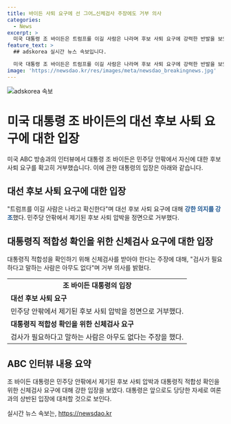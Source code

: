 ```yaml
---
title: 바이든 사퇴 요구에 선 그어…신체검사 주장에도 거부 의사
categories:
  - News
excerpt: >
  미국 대통령 조 바이든은 트럼프를 이길 사람은 나라며 후보 사퇴 요구에 강력한 반발을 보였습니다. ABC 인터뷰에서 바이든은 후보 사퇴를 거부하고 대통령직 적합성을 두고 제기된 검사 요구에도 단호히 반박했습니다. 이러한 발언으로 논란을 일으키며 주목받고 있습니다.
feature_text: >
  ## adskorea 실시간 뉴스 속보입니다.

  미국 대통령 조 바이든은 트럼프를 이길 사람은 나라며 후보 사퇴 요구에 강력한 반발을 보였습니다. ABC 인터뷰에서 바이든은 후보 사퇴를 거부하고 대통령직 적합성을 두고 제기된 검사 요구에도 단호히 반박했습니다. 이러한 발언으로 논란을 일으키며 주목받고 있습니다.
image: 'https://newsdao.kr/res/images/meta/newsdao_breakingnews.jpg'
---
```


<p><img src="https://newsdao.kr/res/images/meta/newsdao_breakingnews.jpg" alt="adskorea 속보" /></p>

<h1>미국 대통령 조 바이든의 대선 후보 사퇴 요구에 대한 입장</h1>

<p data-ke-size="size16">미국 ABC 방송과의 인터뷰에서 대통령 조 바이든은 민주당 안팎에서 자신에 대한 후보 사퇴 요구를 확고히 거부했습니다. 이에 관한 대통령의 입장은 아래와 같습니다.</p>

<h2 data-ke-size="size26">대선 후보 사퇴 요구에 대한 입장</h2>

<p data-ke-size="size16">"트럼프를 이길 사람은 나라고 확신한다"며 대선 후보 사퇴 요구에 대해 <b><span style="color: #1a5490;">강한 의지를 강조</span></b>했다. 민주당 안팎에서 제기된 후보 사퇴 압박을 정면으로 거부했다.</p>

<h2 data-ke-size="size26">대통령직 적합성 확인을 위한 신체검사 요구에 대한 입장</h2>

<p data-ke-size="size16">대통령직 적합성을 확인하기 위해 신체검사를 받아야 한다는 주장에 대해, "검사가 필요하다고 말하는 사람은 아무도 없다"며 거부 의사를 밝혔다.</p>

<table>
    <tr>
        <td style="text-align: center; height: 17px;"><b>조 바이든 대통령의 입장</b></td>
    </tr>
    <tr>
        <td><b>대선 후보 사퇴 요구</b></td>
    </tr>
    <tr>
        <td>민주당 안팎에서 제기된 후보 사퇴 압박을 정면으로 거부했다.</td>
    </tr>
    <tr>
        <td><b>대통령직 적합성 확인을 위한 신체검사 요구</b></td>
    </tr>
    <tr>
        <td>검사가 필요하다고 말하는 사람은 아무도 없다는 주장을 했다.</td>
    </tr>
</table>

<h2 data-ke-size="size26">ABC 인터뷰 내용 요약</h2>

<p data-ke-size="size16">조 바이든 대통령은 민주당 안팎에서 제기된 후보 사퇴 압박과 대통령직 적합성 확인을 위한 신체검사 요구에 대해 강한 입장을 보였다. 대통령은 앞으로도 당당한 자세로 여론과의 상반된 입장에 대처할 것으로 보인다.</p>
실시간 뉴스 속보는, <a href="https://newsdao.kr" rel="dofollow">https://newsdao.kr</a>


